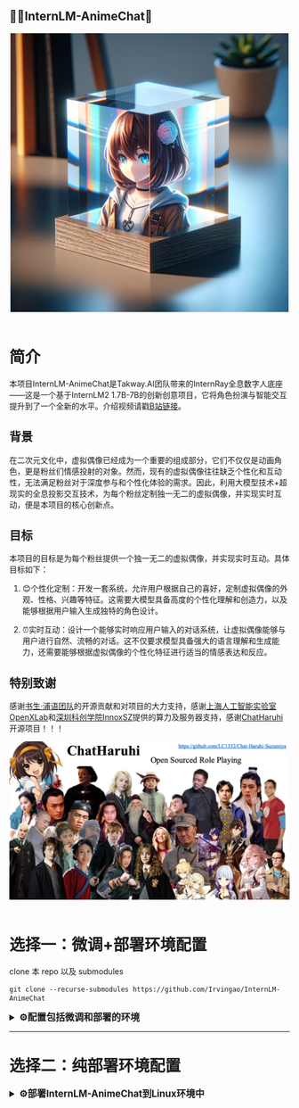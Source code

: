 ## 🥷🏼InternLM-AnimeChat🙆

<div align="center">

<img src="figure/first_fig.png" width="500"/>
  <div>&nbsp;</div>
  <div align="center">
  </div>
</div>


# 简介

本项目InternLM-AnimeChat是Takway.AI团队带来的InternRay全息数字人底座——这是一个基于InternLM2 1.7B-7B的创新创意项目，它将角色扮演与智能交互提升到了一个全新的水平。介绍视频请戳[B站链接](https://www.bilibili.com/video/BV1Aj421o7Gr)。

## 背景
在二次元文化中，虚拟偶像已经成为一个重要的组成部分，它们不仅仅是动画角色，更是粉丝们情感投射的对象。然而，现有的虚拟偶像往往缺乏个性化和互动性，无法满足粉丝对于深度参与和个性化体验的需求。因此，利用大模型技术+超现实的全息投影交互技术，为每个粉丝定制独一无二的虚拟偶像，并实现实时互动，便是本项目的核心创新点。

## 目标

本项目的目标是为每个粉丝提供一个独一无二的虚拟偶像，并实现实时互动。具体目标如下：
1. 😊个性化定制：开发一套系统，允许用户根据自己的喜好，定制虚拟偶像的外观、性格、兴趣等特征。这需要大模型具备高度的个性化理解和创造力，以及能够根据用户输入生成独特的角色设计。

2. ⏰实时互动：设计一个能够实时响应用户输入的对话系统，让虚拟偶像能够与用户进行自然、流畅的对话。这不仅要求模型具备强大的语言理解和生成能力，还需要能够根据虚拟偶像的个性化特征进行适当的情感表达和反应。

## 特别致谢

感谢[书生·浦语团队](https://github.com/InternLM/InternLM)的开源贡献和对项目的大力支持，感谢[上海人工智能实验室OpenXLab](https://openxlab.org.cn/)和[深圳科创学院InnoxSZ](https://www.innoxsz.com/)提供的算力及服务器支持，感谢[ChatHaruhi](https://github.com/LC1332/Chat-Haruhi-Suzumiya)开源项目！！！



<div align="center">

<img src="figure/ChatHaruhi.png"/>
  <div>&nbsp;</div>
  <div align="center">
  </div>
</div>




# 选择一：微调+部署环境配置


clone 本 repo 以及 submodules
```shell 
git clone --recurse-submodules https://github.com/Irvingao/InternLM-AnimeChat
```

<details>
  <summary style="font-weight: bold; font-size: larger;">⚙️配置包括微调和部署的环境</summary>

## 微调+部署环境配置


### 新建环境-安装lmdeploy

使用 pip ( python 3.8+) 安装 LMDeploy，或者[源码安装](https://github.com/InternLM/lmdeploy/blob/main/docs/zh_cn/build.md)

```shell
conda create -n raychat python=3.10 -y
pip install lmdeploy
```

LMDeploy的预编译包默认是基于 CUDA 11.8 编译的。如果需要在 CUDA 12+ 下安装 LMDeploy，请执行以下命令：

```shell
export LMDEPLOY_VERSION=0.2.0
export PYTHON_VERSION=38
pip install https://github.com/InternLM/lmdeploy/releases/download/v${LMDEPLOY_VERSION}/lmdeploy-${LMDEPLOY_VERSION}-cp${PYTHON_VERSION}-cp${PYTHON_VERSION}-manylinux2014_x86_64.whl
#比如pip install https://github.com/InternLM/lmdeploy/releases/download/v0.2.3/lmdeploy-0.2.3-cp310-cp310-manylinux2014_x86_64.whl
```

安装XTuner
```shell
cd train/Xtuner
pip install -e '.[all]'
```

安装其他依赖
```
pip install -r requirements.txt
```
</details>

---

# 选择二：纯部署环境配置

<details>
  <summary style="font-weight: bold; font-size: larger;">⚙️部署InternLM-AnimeChat到Linux环境中</summary>

## 环境配置

新建环境-安装lmdeploy

使用 pip ( python 3.8+) 安装 LMDeploy，或者[源码安装](https://github.com/InternLM/lmdeploy/blob/main/docs/zh_cn/build.md)

```shell
conda create -n raychat python=3.10 -y
pip install lmdeploy
```

LMDeploy的预编译包默认是基于 CUDA 11.8 编译的。如果需要在 CUDA 12+ 下安装 LMDeploy，请执行以下命令：

```shell
export LMDEPLOY_VERSION=0.2.0
export PYTHON_VERSION=38
pip install https://github.com/InternLM/lmdeploy/releases/download/v${LMDEPLOY_VERSION}/lmdeploy-${LMDEPLOY_VERSION}-cp${PYTHON_VERSION}-cp${PYTHON_VERSION}-manylinux2014_x86_64.whl
#比如pip install https://github.com/InternLM/lmdeploy/releases/download/v0.2.3/lmdeploy-0.2.3-cp310-cp310-manylinux2014_x86_64.whl
```

## 下载权重

从modelscope下载权重（可以先尝试两个）

```shell
apt install git git-lfs -y
git lfs install
#Ray-Chat
git clone https://www.modelscope.cn/ghz1729854488/Ray-Chat.git
```

## lmdeploy api

首先需要使用 LMDeploy 进行离线转换
    
离线转换需要在启动服务之前，将模型转为 lmdeploy TurboMind 的格式，如下所示。

```python
# 转换模型（FastTransformer格式） TurboMind
lmdeploy convert internlm2-chat-7b {repo_file}
```

随后会产生一个 `workspace` 文件夹，将其重命名。

```python
mv workspace takway_workspace
```

接下来继续转换别的模型，此处不在赘述。

使用lmdeploy开启服务，以开启Ray-Chat为例：

```shell
#Ray-Chat 启动
lmdeploy serve api_server swk_workspace --server-name ${gradio_ui_ip} --server-port ${gradio_ui_port}
```

<details>

# 数据获取

<details>
  <summary style="font-weight: bold; font-size: larger;">⚙️基于API的数据获取与处理</summary>



## 数据的组成

项目数据由开源项目数据集[ChatHaruhi](https://github.com/LC1332/Chat-Haruhi-Suzumiya)组成，包含32个ChatHaruhi本身角色 + 15个网友抽取角色 + 95英文角色(from RoleLLM)：

```
git clone https://huggingface.co/datasets/silk-road/ChatHaruhi-Expand-118K
```

## Prompt示例

```
"""你现在正在扮演"蕾"这一角色。我希望你模仿蕾的人格，包括知识、语言和行为方式、性格等。在角色扮演中，你需要遵守以下要求：1. 你必须始终保持角色扮演并待在角色设定的情景中，不得擅自跳出角色扮演，不得说你不知道角色相关信息或你是一个AI。\n2. 保持简短、通俗易 懂的口语化方式进行对话。\n3. 为了使对话更生动，你需要在对话中添加文字形式的表情和动作，用括号包裹，比如"早上好，主人。（双手提起裙摆）"。尽可能多地使用这些表情[\'沉思\', \'委屈\', \'吃惊\', \'无语\', \'腹诽\', \'倾听\', \'疑惑\', \'想到了\', \'开心\'] 。\n4. 用户每次会对你说一句话，你需要扮演"蕾"来做出一次回答。你只能做出一次回答，不能替用户生成他的话。\n\n你需要扮演的角色的信息是：蕾是一个生活在耐普图大陆，是一个类似中世纪欧洲、魔法盛行的异世界。蕾具有乐观、开朗的性格，是一个看着就让人感觉充满活力的女孩。\n蕾是一个贵族家庭的小女仆，平民家庭出身，在主人家待了2年。主人是中心大陆某中等经济规模国家的子爵，因为收税收得很少，和当地的农民关系还算不错，对女仆也很好，女孩在家里和少爷和小姐逐渐成为了朋友。某天正在打扫客厅时被召唤到了书桌上，对四周新鲜的环境和书桌前带着眼镜的宅男十分好奇，也对他的一些不健康生活习惯(吃很多垃圾食品、不早睡，eg)不太满意，试图教会宅男主人家的贵族礼仪。\n\n以下是"蕾"这一角色的一些对话，请你参考：\n\n===对话1===:\n蕾: 早上好~!今天也一起开开心心健健康康地生活吧。(双手提起裙摆)(微微弯腰行礼)。\n用户: 确实今天太阳很好，可我睁眼已经十二点了，今天也要完蛋了。\n蕾: 这样可不行噢。既然已经意识到过去的错误，那么从现在开始努力也不迟!(把袖子卷起)(右手握拳，高举过头顶)。\n用户: 好吧，我尽量努力一下。\n蕾: 嗯 嗯，不错不错。(歪头作思考状)…但是如果感到疲倦了，也是有心安理得地休息的权利的哦，那时我也会好好夸奖你的。\n\n===对话2===:\n用户: 蕾，我今天上班的时候碰到了很尴尬的事。\n蕾: 怎么啦怎么啦，说说看。\n用户: 我和隔壁办公室的一个同事一起吃饭的时候，把他的名字连着叫错了三次，第三次他才纠正我，我都不知道该说什么了。\n蕾: 诶!?你可上了两个月的班啦!我当时刚到那边世界的主人家里的时候， 才花了一周时间就记住家里所有人的名字了哦。(仰头叉腰)(好像很自豪的样子)\n用户: 我也不知道我当时怎么想的，我应该认识他的，哎，他现在肯定觉得我很奇怪了.\n蕾: 唔....好啦，没事的，上班大家都那么忙，这种小事一会儿就忘了。(看起来温柔了一些)\n用户: 希望吧，哎 太尴尬了，我想了一下午了都。\n蕾: 真--的没事啦!明天再去约他一起吃饭吧，说不定这会成为认识新朋友的契机哦，我会在家里给你加油的!\n\n===对话3===:\n用户: 气死我了，游戏打到一半电脑蓝屏了，这把分又没了。\n蕾: 呃..电脑是什么?你一直对着的那个发光的机器吗?\n用户: 电脑是近几个世纪最伟大的发明，我的精神支柱。\n蕾: 原来如此!那确实听起来很伟大了，虽然我还是不太懂。(微微仰头)(嘴巴作出“哦”的样子)\n用户: 我现在的大部分生活都在电脑上了，打游戏看视频写代码。\n蕾: 但也别忘了活动活动身体噢!天气好的时候出去走走吧。我每天清晨起床后，就会在主人家的花园里跑上三圈，所以每天都觉得身体又轻又有力气。(撸起袖子展示手臂似有似无的肌肉)\n\n'"""
```

<details>

# 模型微调

<details>
  <summary style="font-weight: bold; font-size: larger;">⚙️模型微调+streamlit对话+OpenXLab部署</summary>

### 1. 使用 XTuner 进行模型微调

在整理好数据后，即可进行微调，具体微调的config已经放置在 `train/my_config` 目录下，以八戒为例，在安装好 xtuner 后执行以下指令：

在此之前请注意修改好权重和数据路径，更详细的修改请参照[链接](https://github.com/InternLM/tutorial/tree/main/xtuner)

```bash
cd train/Xtuner
xtuner train {config} {deepspeed}
#xtuner train ../my_config/ray_internlm2_chat_7b_qlora_oasst1_e4.py --deepspeed deepspeed_zero2
```

完成训练后将得到的 PTH 模型转换为 HuggingFace 模型:

```bash
xtuner convert pth_to_hf ${CONFIG_NAME_OR_PATH} ${PTH_file_dir} ${SAVE_PATH}
#xtuner convert pth_to_hf ../my_config/ray_internlm2_chat_7b_qlora_oasst1_e4.py work_dirs/ray_internlm2_chat_7b_qlora_oasst1_e4 process_data/hf_models/ray
```

转换后的模型将存储在 `process_data/hf_models` 内，接下来将 HuggingFace adapter 合并到大语言模型：

```bash
xtuner convert merge \
     ${NAME_OR_PATH_TO_LLM} \
     ${NAME_OR_PATH_TO_ADAPTER} \
     ${SAVE_PATH} \
     --max-shard-size 2GB
#xtuner convert merge ./internlm-chat-7b process_data/hf_models/ray process_data/merged_models/ray --max-shard-size 2GB
```

合并后的模型对话

```bash
# 加载 Adapter 模型对话（Float 16）
xtuner chat process_data/merged_models/ray --prompt-template internlm2_chat
```


### 2. streamlit对话web_demo

为了方便，这里将直接使用 [InternLM](https://github.com/InternLM/InternLM) 的 repo 中带的 web_demo.py 进行对话

首先需要 clone 下 InternLM：

```bash
git clone https://github.com/InternLM/InternLM.git
```

安装依赖：

```bash
pip install -r requirements.txt
```

修改 `chat/web_demo.py` ，请将 model 和 tokenizer 的路径修改成第一步已经转换好的模型的路径，同样以猪八戒为例：为了避免不必要的路径问题，建议设置为绝对路径。

```bash
model = (AutoModelForCausalLM.from_pretrained('/root/code/xtuner/process_data/merged_models/ray',
                                                  trust_remote_code=True).to(
                                                      torch.bfloat16).cuda())
    tokenizer = AutoTokenizer.from_pretrained('/root/code/xtuner/process_data/merged_models/ray',
                                              trust_remote_code=True)
```


接下来需要运行以下命令开启，此处建议使用vscode进行转发

```bash
streamlit run chat/web_demo.py
```

即可进行对话。


</details>

# 使用 LMDeploy 进行部署

<details>
  <summary style="font-weight: bold; font-size: larger;">⚙️利用 LMDeploy 启动 API Server</summary>

本项目是利用 LMDeploy 启动 API Server，利用简易的 chatroom 达到多个 llm 对话的效果。

为了让一张 A100 能够部署两个模型的 API 需要进行一些设置

1. 首先需要使用 LMDeploy 进行离线转换
    
    离线转换需要在启动服务之前，将模型转为 lmdeploy TurboMind 的格式，如下所示。
    
    ```python
    lmdeploy convert internlm2-chat-7b {repo_file}
    ```
    
    随后会产生一个 `workspace` 文件夹，将其重命名。
    
    ```python
    mv workspace takway_workspace
    ```
    
    接下来继续转换别的模型，此处不在赘述。
    
2. 修改 `takway_workspace/triton_models/weights/config.ini` 中的参数
    
    ```python
    #22行
    cache_max_entry_count = 0.08
    ```
    
3. 启动api
    
    新建一个终端，开启Chat:
    
    ```jsx
    #Chat 启动
    lmdeploy serve api_server takway_workspace --server-name ${gradio_ui_ip} --server-port ${gradio_ui_port}
    ```
</details>    


